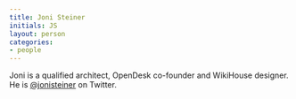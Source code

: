 ```yaml
---
title: Joni Steiner
initials: JS
layout: person
categories:
- people
---
```


Joni is a qualified architect, OpenDesk co-founder and WikiHouse designer.
He is [@jonisteiner][] on Twitter.

[@jonisteiner]: https://twitter.com/jonisteiner
